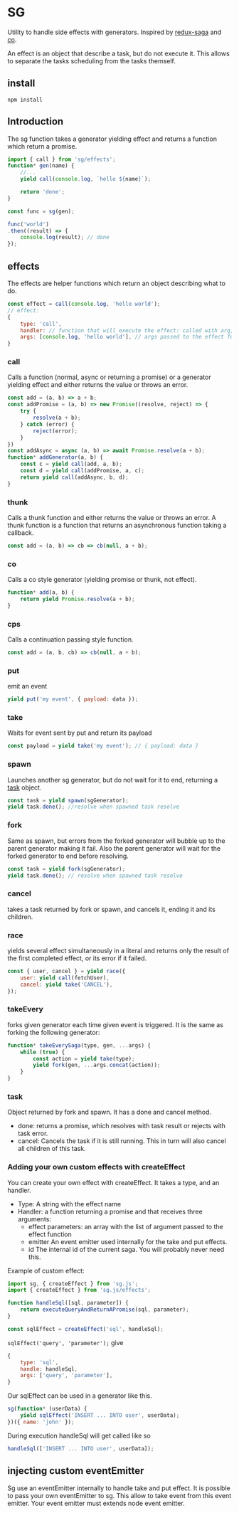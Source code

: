 # SG

Utility to handle side effects with generators. Inspired by [redux-saga](https://github.com/yelouafi/redux-saga) and [co](https://github.com/tj/co).

An effect is an object that describe a task, but do not execute it.
This allows to separate the tasks scheduling from the tasks themself.

## install

`npm install`

## Introduction

The sg function takes a generator yielding effect and returns a function which return a promise.

```js
import { call } from 'sg/effects';
function* gen(name) {
    //...
    yield call(console.log, `hello ${name}`);

    return 'done';
}

const func = sg(gen);

func('world')
.then((result) => {
    console.log(result); // done
});
```

## effects

The effects are helper functions which return an object describing what to do.

```js
const effect = call(console.log, 'hello world');
// effect:
{
    type: 'call',
    handler: // function that will execute the effect: called with arg, and returning a promise
    args: [console.log, 'hello world'], // args passed to the effect function
}
```

### call

Calls a function (normal, async or returning a promise) or a generator yielding effect and either returns the value or throws an error.

```js
const add = (a, b) => a + b;
const addPromise = (a, b) => new Promise((resolve, reject) => {
    try {
        resolve(a + b);
    } catch (error) {
        reject(error);
    }
})
const addAsync = async (a, b) => await Promise.resolve(a + b);
function* addGenerator(a, b) {
    const c = yield call(add, a, b);
    const d = yield call(addPromise, a, c);
    return yield call(addAsync, b, d);
}
```

### thunk

Calls a thunk function and either returns the value or throws an error.
A thunk function is a function that returns an asynchronous function taking a callback.

```js
const add = (a, b) => cb => cb(null, a + b);
```

### co

Calls a co style generator (yielding promise or thunk, not effect).

```js
function* add(a, b) {
    return yield Promise.resolve(a + b);
}
```

### cps

Calls a continuation passing style function.

```js
const add = (a, b, cb) => cb(null, a + b);
```

### put

emit an event

```js
yield put('my event', { payload: data });
```

### take

Waits for event sent by put and return its payload

```js
const payload = yield take('my event'); // { payload: data }
```

### spawn

Launches another sg generator, but do not wait for it to end, returning a [task](#task) object.

```js
const task = yield spawn(sgGenerator);
yield task.done(); //resolve when spawned task resolve
```

### fork

Same as spawn, but errors from the forked generator will bubble up to the parent generator making it fail. Also the parent generator will wait for the forked generator to end before resolving.

```js
const task = yield fork(sgGenerator);
yield task.done(); // resolve when spawned task resolve
```

### cancel

takes a task returned by fork or spawn, and cancels it, ending it and its children.

### race

yields several effect simultaneously in a literal and returns only the result of the first completed effect, or its error if it failed.

```js
const { user, cancel } = yield race({
    user: yield call(fetchUser),
    cancel: yield take('CANCEL'),
});
```

### takeEvery

forks given generator each time given event is triggered.
It is the same as forking the following generator:

```js
function* takeEverySaga(type, gen, ...args) {
    while (true) {
        const action = yield take(type);
        yield fork(gen, ...args.concat(action));
    }
}
```

### task

Object returned by fork and spawn. It has a done and cancel method.

- done: returns a promise, which resolves with task result or rejects with task error.
- cancel: Cancels the task if it is still running. This in turn will also cancel all children of this task.

### Adding your own custom effects with createEffect

You can create your own effect with createEffect.
It takes a type, and an handler.

- Type:
    A string with the effect name
- Handler:
    a function returning a promise and that receives three arguments:
    - effect parameters:
        an array with the list of argument passed to the effect function
    - emitter
        An event emitter used internally for the take and put effects.
    - id
        The internal id of the current saga. You will probably never need this.

Example of custom effect:

```js
import sg, { createEffect } from 'sg.js';
import { createEffect } from 'sg.js/effects';

function handleSql([sql, parameter]) {
    return executeQueryAndReturnAPromise(sql, parameter);
}

const sqlEffect = createEffect('sql', handleSql);
```

`sqlEffect('query', 'parameter');`
give

```js
{
    type: 'sql',
    handle: handleSql,
    args: ['query', 'parameter'],
}
```

Our sqlEffect can be used in a generator like this.

```js
sg(function* (userData) {
    yield sqlEffect('INSERT ... INTO user', userData);
})({ name: 'john' });
```

During execution handleSql will get called like so

```js
handleSql(['INSERT ... INTO user', userData]);
```

## injecting custom eventEmitter

Sg use an eventEmitter internally to handle take and put effect.
It is possible to pass your own eventEmitter to sg. This allow to take event from this event emitter.
Your event emitter must extends node event emitter.
